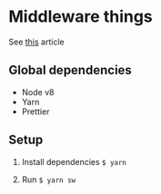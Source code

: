 # Middleware things

See [this](https://www.codementor.io/vkarpov/beginner-s-guide-to-redux-middleware-du107uyud) article


## Global dependencies

* Node v8
* Yarn
* Prettier

## Setup
1. Install dependencies
`$ yarn`

2. Run
`$ yarn sw`
